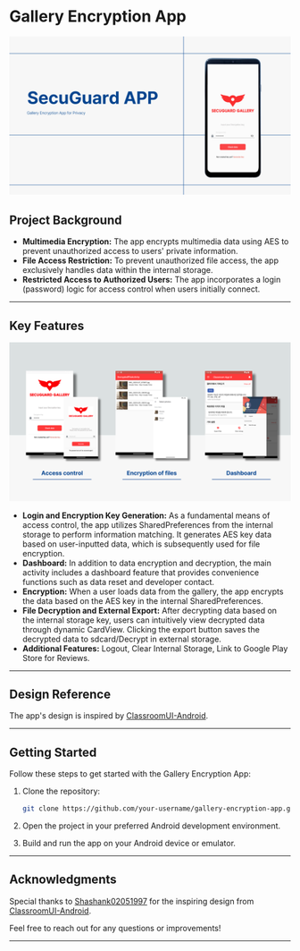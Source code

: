 # Gallery Encryption App

![안드로이드_기말-프로젝트-001.jpg](https://github.com/kimseongwoo61/SecuGuard/blob/main/screen_shot/introduction.jpg)

## **Project Background**

- **Multimedia Encryption:** The app encrypts multimedia data using AES to prevent unauthorized access to users' private information.
- **File Access Restriction:** To prevent unauthorized file access, the app exclusively handles data within the internal storage.
- **Restricted Access to Authorized Users:** The app incorporates a login (password) logic for access control when users initially connect.

---

## **Key Features**

![안드로이드_기말-프로젝트-003.png](https://github.com/kimseongwoo61/SecuGuard/blob/main/screen_shot/introduction2.png)

- **Login and Encryption Key Generation:** As a fundamental means of access control, the app utilizes SharedPreferences from the internal storage to perform information matching. It generates AES key data based on user-inputted data, which is subsequently used for file encryption.
- **Dashboard:** In addition to data encryption and decryption, the main activity includes a dashboard feature that provides convenience functions such as data reset and developer contact.
- **Encryption:** When a user loads data from the gallery, the app encrypts the data based on the AES key in the internal SharedPreferences.
- **File Decryption and External Export:** After decrypting data based on the internal storage key, users can intuitively view decrypted data through dynamic CardView. Clicking the export button saves the decrypted data to sdcard/Decrypt in external storage.
- **Additional Features:** Logout, Clear Internal Storage, Link to Google Play Store for Reviews.

---

## **Design Reference**

The app's design is inspired by [ClassroomUI-Android](https://github.com/Shashank02051997/ClassroomUI-Android).

---

## **Getting Started**

Follow these steps to get started with the Gallery Encryption App:

1. Clone the repository:
    
    ```bash
    git clone https://github.com/your-username/gallery-encryption-app.git
    ```
    
2. Open the project in your preferred Android development environment.
3. Build and run the app on your Android device or emulator.

---

## **Acknowledgments**

Special thanks to [Shashank02051997](https://github.com/Shashank02051997) for the inspiring design from [ClassroomUI-Android](https://github.com/Shashank02051997/ClassroomUI-Android).

Feel free to reach out for any questions or improvements!

---
